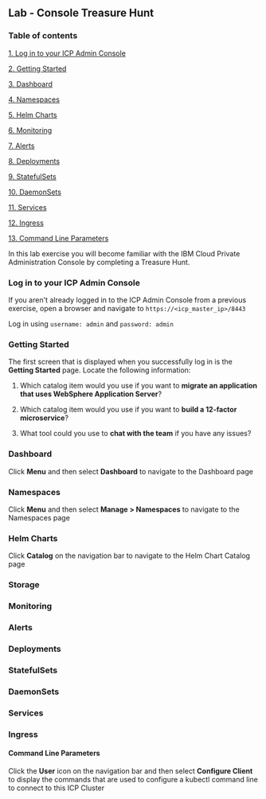 Lab - Console Treasure Hunt
---

### Table of contents
[1. Log in to your ICP Admin Console ](#login)

[2. Getting Started](#gettingstarted)

[3. Dashboard](#dashboard)

[4. Namespaces](#namespaces)

[5. Helm Charts](#helmcharts)

[6. Monitoring](#monitoring)

[7. Alerts](#alerts)

[8. Deployments](#deployments)

[9. StatefulSets](#statefulsets)

[10. DaemonSets](#daemonsets)

[11. Services](#services)

[12. Ingress](#ingress)

[13. Command Line Parameters](#cmdline)

In this lab exercise you will become familiar with the IBM Cloud Private Administration Console by completing a Treasure Hunt.

### Log in to your ICP Admin Console <a name="login"></a>
If you aren't already logged in to the ICP Admin Console from a previous exercise, open a browser and navigate to `https://<icp_master_ip>/8443`

<screenshot>

Log in using `username: admin` and `password: admin`

### Getting Started <a name="gettingstarted"></a>
The first screen that is displayed when you successfully log in is the **Getting Started** page. Locate the following information:

1. Which catalog item would you use if you want to **migrate an application that uses WebSphere Application Server**?

2. Which catalog item would you use if you want to **build a 12-factor microservice**?

3. What tool could you use to **chat with the team** if you have any issues?

### Dashboard <a name="dashboard"></a>
Click **Menu** and then select **Dashboard** to navigate to the Dashboard page

### Namespaces <a name="namespaces"></a>
Click **Menu** and then select **Manage > Namespaces** to navigate to the Namespaces page

### Helm Charts <a name="helmcharts"></a>
Click **Catalog** on the navigation bar to navigate to the Helm Chart Catalog page

### Storage <a name="storage"></a>

### Monitoring <a name="monitoring"></a>

### Alerts <a name="alerts"></a>

### Deployments <a name="deployments"></a>

### StatefulSets <a name="statefulsets"></a>

### DaemonSets <a name="daemonsets"></a>

### Services <a name="services"></a>

### Ingress <a name="ingress"></a>

#### Command Line Parameters <a name="cmdline"></a>
Click the **User** icon on the navigation bar and then select **Configure Client** to display the commands that are used to configure a kubectl command line to connect to this ICP Cluster
